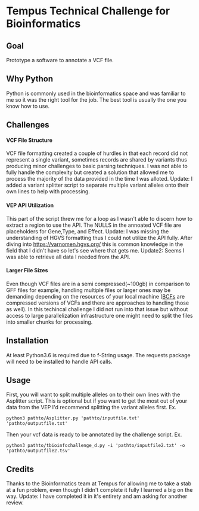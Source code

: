 # Tempus Technical Challenge for Bioinformatics
## Goal
Prototype a software to annotate a VCF file.

## Why Python
Python is commonly used in the bioinformatics space and was familiar to me so it was the right tool for the job. The best tool is usually the one you know how to use.

## Challenges
#### VCF File Structure
VCF file formatting created a couple of hurdles in that each record did not represent a single variant, sometimes records are shared by variants thus producing minor challenges to basic parsing techniques. I was not able to fully handle the complexity but created a solution that allowed me to process the majority of the data provided in the time I was alloted. Update: I added a variant splitter script to separate multiple variant alleles onto their own lines to help with processing.

#### VEP API Utilization
This part of the script threw me for a loop as I wasn't able to discern how to extract a region to use the API. The NULLS in the annoated VCF file are placeholders for Gene,Type, and Effect. Update: I was missing the understanding of HGVS formatting thus I could not utilize the API fully. After diving into https://varnomen.hgvs.org/ this is common knowledge in the field that I didn't have so let's see where that gets me. Update2: Seems I was able to retrieve all data I needed from the API.

#### Larger File Sizes
Even though VCF files are in a semi compressed(~100gb) in comparison to GFF files for example, handling multiple files or larger ones may be demanding depending on the resources of your local machine ([BCFs](https://samtools.github.io/bcftools/howtos/index.html) are compressed versions of VCFs and there are approaches to handling those as well). In this techincal challenge I did not run into that issue but without access to large parallelization infrastructure one might need to split the files into smaller chunks for processing.

## Installation
At least Python3.6 is required due to f-String usage.
The requests package will need to be installed to handle API calls.

## Usage

First, you will want to split multiple alleles on to their own lines with the Asplitter script. This is optional but if you want to get the most out of your data from the VEP I'd recommend splitting the variant alleles first.
Ex.
```
python3 pathto/Asplitter.py 'pathto/inputfile.txt' 'pathto/outputfile.txt'
```

Then your vcf data is ready to be annotated by the challenge script.
Ex.
```
python3 pathto/tbioinfochallenge_d.py -i 'pathto/inputfile2.txt' -o 'pathto/outputfile2.tsv'
```

## Credits
Thanks to the Bioinformatics team at Tempus for allowing me to take a stab at a fun problem, even though I didn't complete it fully I learned a big on the way. Update: I have completed it in it's entirety and am asking for another review.
